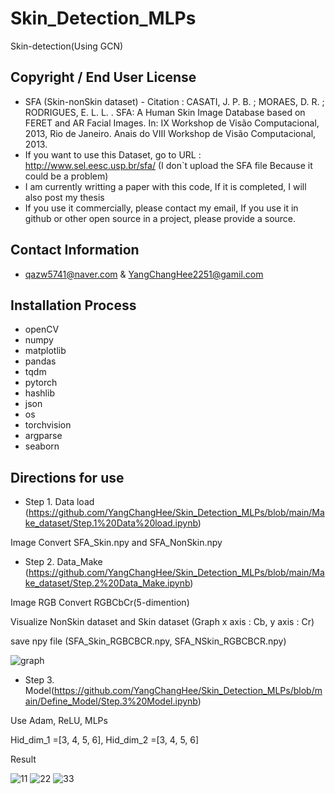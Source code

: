 # Skin_Detection_MLPs
Skin-detection(Using GCN)
## Copyright / End User License
* SFA (Skin-nonSkin dataset) - Citation : CASATI, J. P. B. ; MORAES, D. R. ; RODRIGUES, E. L. L. . SFA: A Human Skin Image Database based on FERET and AR Facial Images. In: IX Workshop de Visão Computacional, 2013, Rio de Janeiro. Anais do VIII Workshop de Visão Computacional, 2013.
* If you want to use this Dataset, go to URL : http://www.sel.eesc.usp.br/sfa/ (I don`t upload the SFA file Because it could be a problem)
* I am currently writting a paper with this code, If it is completed, I will also post my thesis
* If you use it commercially, please contact my email, If you use it in github or other open source in a project, please provide a source.
## Contact Information
* qazw5741@naver.com & YangChangHee2251@gamil.com
## Installation Process
* openCV
* numpy
* matplotlib
* pandas
* tqdm
* pytorch
* hashlib
* json
* os
* torchvision
* argparse
* seaborn
## Directions for use
* Step 1. Data load (https://github.com/YangChangHee/Skin_Detection_MLPs/blob/main/Make_dataset/Step.1%20Data%20load.ipynb)

Image Convert SFA_Skin.npy and SFA_NonSkin.npy

* Step 2. Data_Make (https://github.com/YangChangHee/Skin_Detection_MLPs/blob/main/Make_dataset/Step.2%20Data_Make.ipynb)

Image RGB Convert RGBCbCr(5-dimention)

Visualize NonSkin dataset and Skin dataset (Graph x axis : Cb, y axis : Cr)

save npy file (SFA_Skin_RGBCBCR.npy, SFA_NSkin_RGBCBCR.npy)

![graph](https://user-images.githubusercontent.com/59610723/113128625-f594a600-9254-11eb-8cf1-d1050e0e0a75.png)

* Step 3. Model(https://github.com/YangChangHee/Skin_Detection_MLPs/blob/main/Define_Model/Step.3%20Model.ipynb)

Use Adam, ReLU, MLPs

Hid_dim_1 =[3, 4, 5, 6], Hid_dim_2 =[3, 4, 5, 6]

Result

![11](https://user-images.githubusercontent.com/59610723/113129314-b6b32000-9255-11eb-8133-b084bcd09e0a.png)
![22](https://user-images.githubusercontent.com/59610723/113129338-bd419780-9255-11eb-8cae-3676317673ad.png)
![33](https://user-images.githubusercontent.com/59610723/113129344-be72c480-9255-11eb-8d8a-c9ca65fe8d0f.png)


